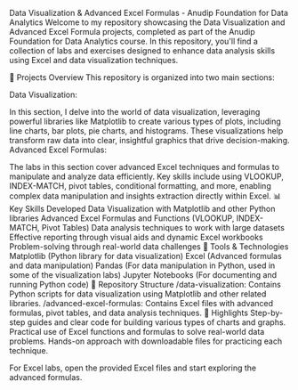 Data Visualization & Advanced Excel Formulas - Anudip Foundation for Data Analytics
Welcome to my repository showcasing the Data Visualization and Advanced Excel Formula projects, completed as part of the Anudip Foundation for Data Analytics course. In this repository, you'll find a collection of labs and exercises designed to enhance data analysis skills using Excel and data visualization techniques.

🚀 Projects Overview
This repository is organized into two main sections:

Data Visualization:

In this section, I delve into the world of data visualization, leveraging powerful libraries like Matplotlib to create various types of plots, including line charts, bar plots, pie charts, and histograms. These visualizations help transform raw data into clear, insightful graphics that drive decision-making.
Advanced Excel Formulas:

The labs in this section cover advanced Excel techniques and formulas to manipulate and analyze data efficiently. Key skills include using VLOOKUP, INDEX-MATCH, pivot tables, conditional formatting, and more, enabling complex data manipulation and insights extraction directly within Excel.
📊 Key Skills Developed
Data Visualization with Matplotlib and other Python libraries
Advanced Excel Formulas and Functions (VLOOKUP, INDEX-MATCH, Pivot Tables)
Data analysis techniques to work with large datasets
Effective reporting through visual aids and dynamic Excel workbooks
Problem-solving through real-world data challenges
🔧 Tools & Technologies
Matplotlib (Python library for data visualization)
Excel (Advanced formulas and data manipulation)
Pandas (For data manipulation in Python, used in some of the visualization labs)
Jupyter Notebooks (For documenting and running Python code)
📂 Repository Structure
/data-visualization: Contains Python scripts for data visualization using Matplotlib and other related libraries.
/advanced-excel-formulas: Contains Excel files with advanced formulas, pivot tables, and data analysis techniques.
🌟 Highlights
Step-by-step guides and clear code for building various types of charts and graphs.
Practical use of Excel functions and formulas to solve real-world data problems.
Hands-on approach with downloadable files for practicing each technique.

For Excel labs, open the provided Excel files and start exploring the advanced formulas.
